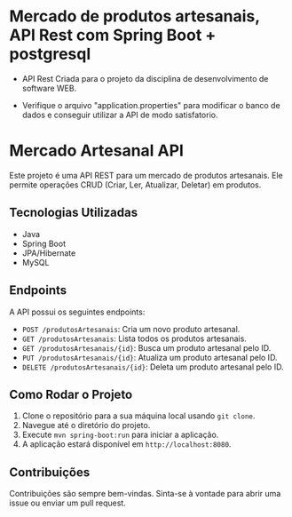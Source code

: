 # Mercado de produtos artesanais, API Rest com Spring Boot + postgresql

- API Rest Criada para o projeto da disciplina de desenvolvimento de software WEB.

- Verifique o arquivo "application.properties" para modificar o banco de dados e conseguir utilizar a API de modo satisfatorio. 

# Mercado Artesanal API

Este projeto é uma API REST para um mercado de produtos artesanais. Ele permite operações CRUD (Criar, Ler, Atualizar, Deletar) em produtos.

## Tecnologias Utilizadas

- Java
- Spring Boot
- JPA/Hibernate
- MySQL

## Endpoints

A API possui os seguintes endpoints:

- `POST /produtosArtesanais`: Cria um novo produto artesanal.
- `GET /produtosArtesanais`: Lista todos os produtos artesanais.
- `GET /produtosArtesanais/{id}`: Busca um produto artesanal pelo ID.
- `PUT /produtosArtesanais/{id}`: Atualiza um produto artesanal pelo ID.
- `DELETE /produtosArtesanais/{id}`: Deleta um produto artesanal pelo ID.

## Como Rodar o Projeto

1. Clone o repositório para a sua máquina local usando `git clone`.
2. Navegue até o diretório do projeto.
3. Execute `mvn spring-boot:run` para iniciar a aplicação.
4. A aplicação estará disponível em `http://localhost:8080`.

## Contribuições

Contribuições são sempre bem-vindas. Sinta-se à vontade para abrir uma issue ou enviar um pull request.